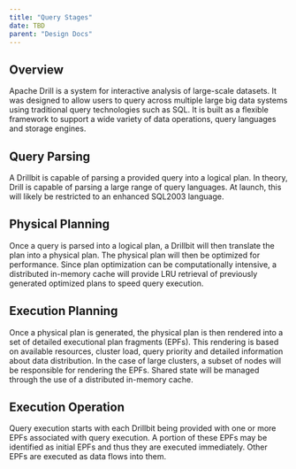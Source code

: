 ```yaml
---
title: "Query Stages"
date: TBD 
parent: "Design Docs"
---
```

## Overview

Apache Drill is a system for interactive analysis of large-scale datasets. It
was designed to allow users to query across multiple large big data systems
using traditional query technologies such as SQL. It is built as a flexible
framework to support a wide variety of data operations, query languages and
storage engines.

## Query Parsing

A Drillbit is capable of parsing a provided query into a logical plan. In
theory, Drill is capable of parsing a large range of query languages. At
launch, this will likely be restricted to an enhanced SQL2003 language.

## Physical Planning

Once a query is parsed into a logical plan, a Drillbit will then translate the
plan into a physical plan. The physical plan will then be optimized for
performance. Since plan optimization can be computationally intensive, a
distributed in-memory cache will provide LRU retrieval of previously generated
optimized plans to speed query execution.

## Execution Planning

Once a physical plan is generated, the physical plan is then rendered into a
set of detailed executional plan fragments (EPFs). This rendering is based on
available resources, cluster load, query priority and detailed information
about data distribution. In the case of large clusters, a subset of nodes will
be responsible for rendering the EPFs. Shared state will be managed through
the use of a distributed in-memory cache.

## Execution Operation

Query execution starts with each Drillbit being provided with one or more EPFs
associated with query execution. A portion of these EPFs may be identified as
initial EPFs and thus they are executed immediately. Other EPFs are executed
as data flows into them.

